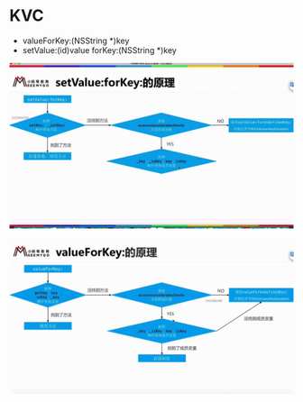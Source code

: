 # KVC

* valueForKey:(NSString *)key
* setValue:(id)value forKey:(NSString *)key


![-w684](media/15711548880384/15723613055985.jpg)

![-w788](media/15711548880384/15723619038597.jpg)
